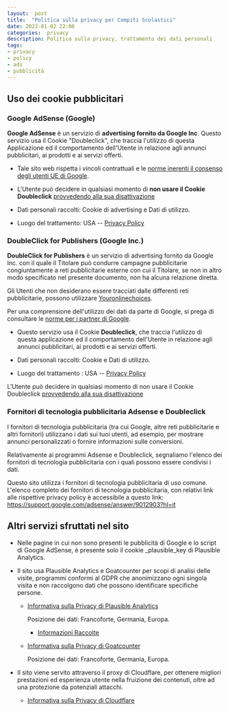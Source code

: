 ```yaml
---
layout:  post
title:  "Politica sulla privacy per Compiti Scolastici"
date: 2022-01-02 22:00
categories:  privacy
description: Politica sulla privacy, trattamento dei dati personali
tags:
- privacy
- policy
- ads
- pubblicità
---
```


## Uso dei cookie pubblicitari

### Google AdSense (Google)


**Google AdSense** è un servizio di **advertising fornito da Google Inc**. Questo servizio usa il Cookie "Doubleclick", che traccia l'utilizzo di questa Applicazione ed il comportamento dell'Utente in relazione agli annunci pubblicitari, ai prodotti e ai servizi offerti.

* Tale sito web rispetta i vincoli contrattuali e le [norme inerenti il consenso degli utenti UE di Google](https://www.google.com/about/company/user-consent-policy.html).

* L'Utente può decidere in qualsiasi momento di **non usare il Cookie Doubleclick** [provvedendo alla sua disattivazione](https://support.google.com/ads/answer/2662922?hl=it)

* Dati personali raccolti: Cookie di advertising e Dati di utilizzo.

* Luogo del trattamento: USA -- [Privacy Policy](https://google.com/privacy/ads/)

### DoubleClick for Publishers (Google Inc.)

**DoubleClick for Publishers** è un servizio di advertising fornito da Google Inc. con il quale il Titolare può condurre campagne pubblicitarie congiuntamente a reti pubblicitarie esterne con cui il Titolare, se non in altro modo specificato nel presente documento, non ha alcuna relazione diretta.

Gli Utenti che non desiderano essere tracciati dalle differenti reti pubblicitarie, possono utilizzare [Youronlinechoices](https://www.youronlinechoices.com/it/). 

Per una comprensione dell'utilizzo dei dati da parte di Google, si prega di consultare le [norme per i partner di Google](https://policies.google.com/technologies/partner-sites?hl=it).

* Questo servizio usa il Cookie **Doubleclick**, che traccia l'utilizzo di questa applicazione ed il comportamento dell'Utente in relazione agli annunci pubblicitari, ai prodotti e ai servizi offerti.

* Dati personali raccolti: Cookie e Dati di utilizzo.

* Luogo del trattamento : USA -- [Privacy Policy](https://www.google.com/policies/technologies/ads/)

L'Utente può decidere in qualsiasi momento di non usare il Cookie Doubleclick [provvedendo alla sua disattivazione](https://support.google.com/ads/answer/2662922?hl=it)

### Fornitori di tecnologia pubblicitaria Adsense e Doubleclick

I fornitori di tecnologia pubblicitaria (tra cui Google, altre reti pubblicitarie e altri fornitori) utilizzano i dati sui tuoi utenti, ad esempio, per mostrare annunci personalizzati o fornire informazioni sulle conversioni.

Relativamente ai programmi Adsense e Doubleclick, segnaliamo l'elenco dei fornitori di tecnologia pubblicitaria con i quali possono essere condivisi i dati.

Questo sito utilizza i fornitori di tecnologia pubblicitaria di uso comune. L'elenco completo dei fornitori di tecnologia pubblicitaria, con relativi link alle rispettive privacy policy è accessibile a questo link: [https://support.google.com/adsense/answer/9012903?hl=it ](https://support.google.com/adsense/answer/9012903?hl=it)

## Altri servizi sfruttati nel sito

* Nelle pagine in cui non sono presenti le pubblicità di Google e lo script di Google AdSense, è presente solo il cookie _plausible_key di Plausible Analytics.

* Il sito usa Plausible Analytics e Goatcounter per scopi di analisi delle visite, programmi conformi al GDPR che anonimizzano ogni singola visita e non raccolgono dati che possono identificare specifiche persone.

    * [Informativa sulla Privacy di Plausible Analytics](https://plausible.io/privacy)
        
        Posizione dei dati: Francoforte, Germania, Europa.

        * [Informazioni Raccolte](https://plausible.io/data-policy)

    * [Informativa sulla Privacy di Goatcounter](https://www.goatcounter.com/help/privacy)
        
        Posizione dei dati: Francoforte, Germania, Europa.

* Il sito viene servito attraverso il proxy di Cloudflare, per ottenere migliori prestazioni ed esperienza utente nella fruizione dei contenuti, oltre ad una protezione da potenziali attacchi.

    * [Informativa sulla Privacy di Cloudflare](https://www.cloudflare.com/it-it/privacypolicy/)